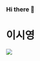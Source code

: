 ### Hi there 👋

# 이시영

<!--
**krsy0411/krsy0411** is a ✨ _special_ ✨ repository because its `README.md` (this file) appears on your GitHub profile.

Here are some ideas to get you started:

- 🔭 I’m currently working on ...
- 🌱 I’m currently learning ...
- 👯 I’m looking to collaborate on ...
- 🤔 I’m looking for help with ...
- 💬 Ask me about ...
- 📫 How to reach me: ...
- 😄 Pronouns: ...
- ⚡ Fun fact: ...
-->

<a href="https://krsy0411.tistory.com/" target="_blank">
  <img src="https://img.shields.io/badge/tistory-ffa500?style=plastic&logo=tistory&logoColor=000000"/>
</a>
